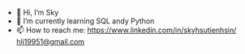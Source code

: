 - 👋 Hi, I’m Sky
- 🌱 I’m currently learning SQL andy Python
- 📫 How to reach me: 
https://www.linkedin.com/in/skyhsutienhsin/
hlj19951@gmail.com

<!---
hlj19951/hlj19951 is a ✨ special ✨ repository because its `README.md` (this file) appears on your GitHub profile.
You can click the Preview link to take a look at your changes.
--->
